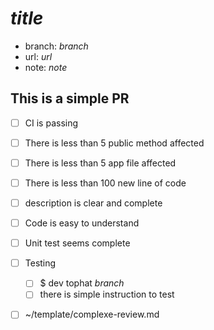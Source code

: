 _title_
=======

- branch: _branch_
- url: _url_
- note: _note_

This is a simple PR
-------------------

- [ ] CI is passing
- [ ] There is less than 5 public method affected
- [ ] There is less than 5 app file affected
- [ ] There is less than 100 new line of code
- [ ] description is clear and complete
- [ ] Code is easy to understand
- [ ] Unit test seems complete
- [ ] Testing
    * [ ] $ dev tophat _branch_
    * [ ] there is simple instruction to test
- [ ] ~/template/complexe-review.md

